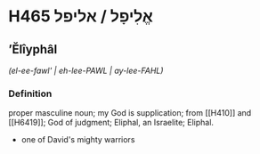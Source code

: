 # H465 אֱלִיפָל / אליפל

## ʼĔlîyphâl

_(el-ee-fawl' | eh-lee-PAWL | ay-lee-FAHL)_

### Definition

proper masculine noun; my God is supplication; from [[H410]] and [[H6419]]; God of judgment; Eliphal, an Israelite; Eliphal.

- one of David's mighty warriors
